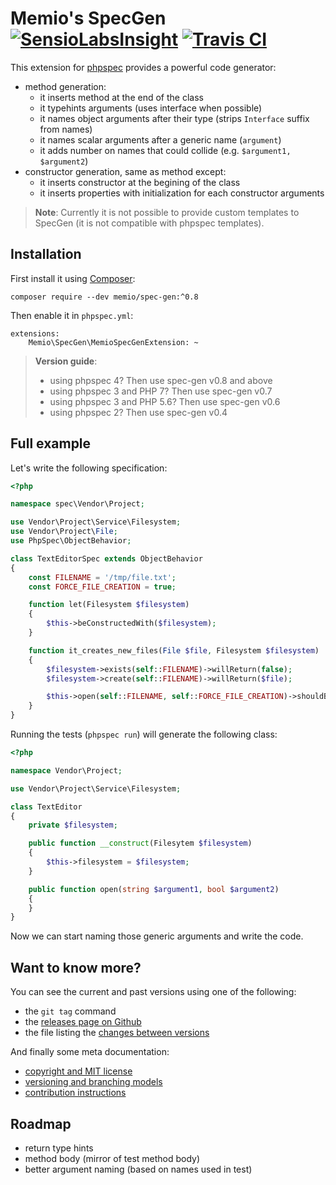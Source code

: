 # Memio's SpecGen [![SensioLabsInsight](https://insight.sensiolabs.com/projects/7cea8bf7-2f9f-4d34-a7e8-55fabeed867f/mini.png)](https://insight.sensiolabs.com/projects/7cea8bf7-2f9f-4d34-a7e8-55fabeed867f) [![Travis CI](https://travis-ci.org/memio/spec-gen.png)](https://travis-ci.org/memio/spec-gen)

This extension for [phpspec](http://phpspec.net/) provides a powerful code generator:

* method generation:
    * it inserts method at the end of the class
    * it typehints arguments (uses interface when possible)
    * it names object arguments after their type (strips `Interface` suffix from names)
    * it names scalar arguments after a generic name (`argument`)
    * it adds number on names that could collide (e.g. `$argument1, $argument2`)
* constructor generation, same as method except:
    * it inserts constructor at the begining of the class
    * it inserts properties with initialization for each constructor arguments

> **Note**: Currently it is not possible to provide custom templates to SpecGen
> (it is not compatible with phpspec templates).

## Installation

First install it using [Composer](https://getcomposer.org/download):

    composer require --dev memio/spec-gen:^0.8

Then enable it in `phpspec.yml`:

```
extensions:
    Memio\SpecGen\MemioSpecGenExtension: ~
```

> **Version guide**:
>
> * using phpspec 4? Then use spec-gen v0.8 and above
> * using phpspec 3 and PHP 7? Then use spec-gen v0.7
> * using phpspec 3 and PHP 5.6? Then use spec-gen v0.6
> * using phpspec 2? Then use spec-gen v0.4

## Full example

Let's write the following specification:

```php
<?php

namespace spec\Vendor\Project;

use Vendor\Project\Service\Filesystem;
use Vendor\Project\File;
use PhpSpec\ObjectBehavior;

class TextEditorSpec extends ObjectBehavior
{
    const FILENAME = '/tmp/file.txt';
    const FORCE_FILE_CREATION = true;

    function let(Filesystem $filesystem)
    {
        $this->beConstructedWith($filesystem);
    }

    function it_creates_new_files(File $file, Filesystem $filesystem)
    {
        $filesystem->exists(self::FILENAME)->willReturn(false);
        $filesystem->create(self::FILENAME)->willReturn($file);

        $this->open(self::FILENAME, self::FORCE_FILE_CREATION)->shouldBe($file);
    }
}
```

Running the tests (`phpspec run`) will generate the following class:

```php
<?php

namespace Vendor\Project;

use Vendor\Project\Service\Filesystem;

class TextEditor
{
    private $filesystem;

    public function __construct(Filesytem $filesystem)
    {
        $this->filesystem = $filesystem;
    }

    public function open(string $argument1, bool $argument2)
    {
    }
}
```

Now we can start naming those generic arguments and write the code.

## Want to know more?

You can see the current and past versions using one of the following:

* the `git tag` command
* the [releases page on Github](https://github.com/memio/spec-gen/releases)
* the file listing the [changes between versions](CHANGELOG.md)

And finally some meta documentation:

* [copyright and MIT license](LICENSE)
* [versioning and branching models](VERSIONING.md)
* [contribution instructions](CONTRIBUTING.md)

## Roadmap

* return type hints
* method body (mirror of test method body)
* better argument naming (based on names used in test)
